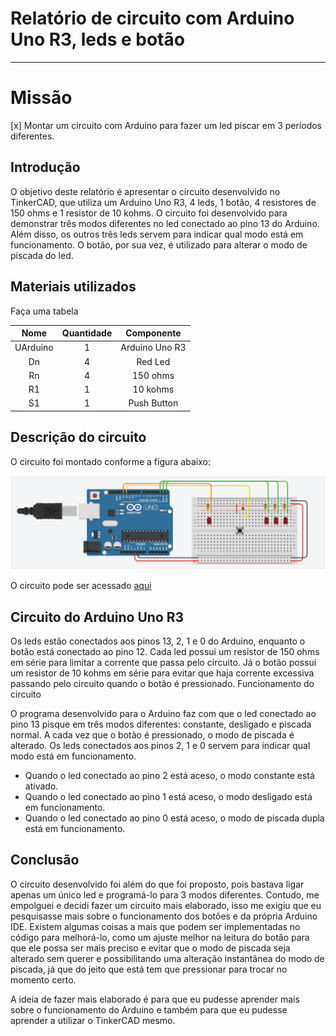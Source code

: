 # Relatório de circuito com Arduino Uno R3, leds e botão

---

# Missão

[x] Montar um circuito com Arduino para fazer um led piscar em 3 períodos diferentes.

## Introdução

O objetivo deste relatório é apresentar o circuito desenvolvido no TinkerCAD, que utiliza um Arduino Uno R3, 4 leds, 1 botão, 4 resistores de 150 ohms e 1 resistor de 10 kohms. O circuito foi desenvolvido para demonstrar três modos diferentes no led conectado ao pino 13 do Arduino. Além disso, os outros três leds servem para indicar qual modo está em funcionamento. O botão, por sua vez, é utilizado para alterar o modo de piscada do led.

## Materiais utilizados

Faça uma tabela

| Nome | Quantidade | Componente |
|:----:|:----------:|:----------:|
| UArduino | 1 | Arduino Uno R3 |
| Dn | 4 | Red Led |
| Rn | 4 | 150 ohms |
| R1 | 1 | 10 kohms |
| S1 | 1 | Push Button |

## Descrição do circuito

O circuito foi montado conforme a figura abaixo:

![Circuito de Arduino Uno R3](circuit.png)

O circuito pode ser acessado [aqui](https://www.tinkercad.com/things/cqSO2AV83Ep-sizzling-kup-rottis/editel?sharecode=Q0StE0Q44p3Bf00AVAsJu6152gDBIaA629UHOi3vmYE)

## Circuito do Arduino Uno R3

Os leds estão conectados aos pinos 13, 2, 1 e 0 do Arduino, enquanto o botão está conectado ao pino 12. Cada led possui um resistor de 150 ohms em série para limitar a corrente que passa pelo circuito. Já o botão possui um resistor de 10 kohms em série para evitar que haja corrente excessiva passando pelo circuito quando o botão é pressionado.
Funcionamento do circuito

O programa desenvolvido para o Arduino faz com que o led conectado ao pino 13 pisque em três modos diferentes: constante, desligado e piscada normal. A cada vez que o botão é pressionado, o modo de piscada é alterado. Os leds conectados aos pinos 2, 1 e 0 servem para indicar qual modo está em funcionamento.

- Quando o led conectado ao pino 2 está aceso, o modo constante está ativado.
- Quando o led conectado ao pino 1 está aceso, o modo desligado está em funcionamento.
- Quando o led conectado ao pino 0 está aceso, o modo de piscada dupla está em funcionamento.

## Conclusão

O circuito desenvolvido foi além do que foi proposto, pois bastava ligar apenas um único led e programá-lo para 3 modos diferentes. Contudo, me empolguei e decidi fazer um circuito mais elaborado, isso me exigiu que eu pesquisasse mais sobre o funcionamento dos botões e da própria Arduino IDE. Existem algumas coisas a mais que podem ser implementadas no código para melhorá-lo, como um ajuste melhor na leitura do botão para que ele possa ser mais preciso e evitar que o modo de piscada seja alterado sem querer e possibilitando uma alteração instantânea do modo de piscada, já que do jeito que está tem que pressionar para trocar no momento certo.

A ideia de fazer mais elaborado é para que eu pudesse aprender mais sobre o funcionamento do Arduino e também para que eu pudesse aprender a utilizar o TinkerCAD mesmo.
